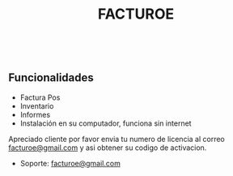 <p align="center">


<h1 align="center">FACTUROE</h1>
<br/>

<p align="center">

</a>
</p>
<br/>


## Funcionalidades
- Factura Pos
- Inventario
- Informes
- Instalación en su computador, funciona sin internet

Apreciado cliente por favor envia tu numero de licencia al correo facturoe@gmail.com y asi obtener su codigo de activacion.

- Soporte: facturoe@gmail.com
